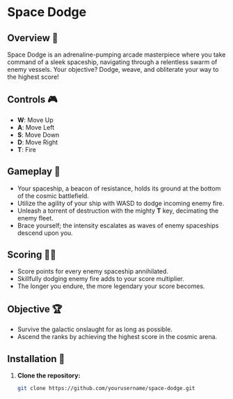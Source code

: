 # Space Dodge

## Overview 🚀

Space Dodge is an adrenaline-pumping arcade masterpiece where you take command of a sleek spaceship, navigating through a relentless swarm of enemy vessels. Your objective? Dodge, weave, and obliterate your way to the highest score!

## Controls 🎮

- **W**: Move Up
- **A**: Move Left
- **S**: Move Down
- **D**: Move Right
- **T**: Fire

## Gameplay 🌌

- Your spaceship, a beacon of resistance, holds its ground at the bottom of the cosmic battlefield.
- Utilize the agility of your ship with WASD to dodge incoming enemy fire.
- Unleash a torrent of destruction with the mighty **T** key, decimating the enemy fleet.
- Brace yourself; the intensity escalates as waves of enemy spaceships descend upon you.

## Scoring 🚀🎯

- Score points for every enemy spaceship annihilated.
- Skillfully dodging enemy fire adds to your score multiplier.
- The longer you endure, the more legendary your score becomes.

## Objective 🏆

- Survive the galactic onslaught for as long as possible.
- Ascend the ranks by achieving the highest score in the cosmic arena.

## Installation 🚀

1. **Clone the repository:**
   ```bash
   git clone https://github.com/yourusername/space-dodge.git
